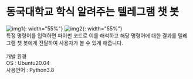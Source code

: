 # 동국대학교 학식 알려주는 텔레그램 챗 봇
![img1](https://github.com/xi-jjun/myHobby/blob/main/img/img1.jpeg?raw=True){: width="55%"}
![img2](https://github.com/xi-jjun/myHobby/blob/main/img/img2.jpeg?raw=True){: width="55%"}<br>
특정 명령어를 입력하면 파이썬 코드로 이를 해석하고 해당 명령어에 대한 결과를 텔레그램 챗 봇에게 전달하여 사용자가 볼 수 있게 해줍니다.<br><br>
개발 환경<br>
OS : Ubuntu20.04<br>
사용언어 : Python3.8